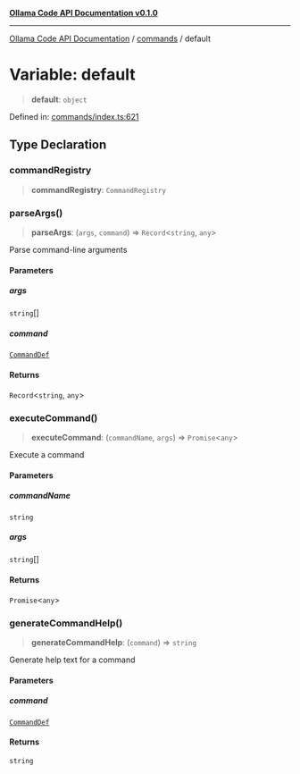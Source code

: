 [**Ollama Code API Documentation v0.1.0**](../../README.md)

***

[Ollama Code API Documentation](../../modules.md) / [commands](../README.md) / default

# Variable: default

> **default**: `object`

Defined in: [commands/index.ts:621](https://github.com/erichchampion/ollama-code/blob/f11aa29f0957a2a94b06684242c1f2e6d21777c5/ollama-code/src/commands/index.ts#L621)

## Type Declaration

### commandRegistry

> **commandRegistry**: `CommandRegistry`

### parseArgs()

> **parseArgs**: (`args`, `command`) => `Record`\<`string`, `any`\>

Parse command-line arguments

#### Parameters

##### args

`string`[]

##### command

[`CommandDef`](../interfaces/CommandDef.md)

#### Returns

`Record`\<`string`, `any`\>

### executeCommand()

> **executeCommand**: (`commandName`, `args`) => `Promise`\<`any`\>

Execute a command

#### Parameters

##### commandName

`string`

##### args

`string`[]

#### Returns

`Promise`\<`any`\>

### generateCommandHelp()

> **generateCommandHelp**: (`command`) => `string`

Generate help text for a command

#### Parameters

##### command

[`CommandDef`](../interfaces/CommandDef.md)

#### Returns

`string`
